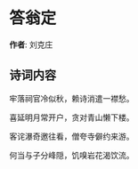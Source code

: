 # 答翁定

**作者**: 刘克庄

## 诗词内容

牢落祠官冷似秋，赖诗消遣一襟愁。

喜延明月常开户，贪对青山懒下楼。

客诧瀑奇邀往看，僧夸寺僻约来游。

何当与子分峰隠，饥嗅岩花渴饮流。

